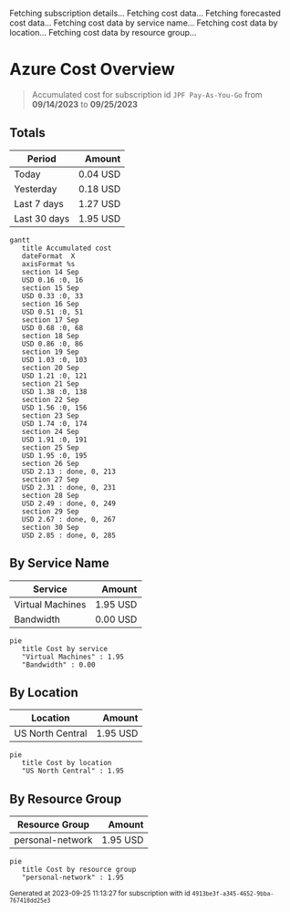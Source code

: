Fetching subscription details...
Fetching cost data...
Fetching forecasted cost data...
Fetching cost data by service name...
Fetching cost data by location...
Fetching cost data by resource group...
# Azure Cost Overview

> Accumulated cost for subscription id `JPF Pay-As-You-Go` from **09/14/2023** to **09/25/2023**

## Totals

|Period|Amount|
|---|---:|
|Today|0.04 USD|
|Yesterday|0.18 USD|
|Last 7 days|1.27 USD|
|Last 30 days|1.95 USD|

```mermaid
gantt
   title Accumulated cost
   dateFormat  X
   axisFormat %s
   section 14 Sep
   USD 0.16 :0, 16
   section 15 Sep
   USD 0.33 :0, 33
   section 16 Sep
   USD 0.51 :0, 51
   section 17 Sep
   USD 0.68 :0, 68
   section 18 Sep
   USD 0.86 :0, 86
   section 19 Sep
   USD 1.03 :0, 103
   section 20 Sep
   USD 1.21 :0, 121
   section 21 Sep
   USD 1.38 :0, 138
   section 22 Sep
   USD 1.56 :0, 156
   section 23 Sep
   USD 1.74 :0, 174
   section 24 Sep
   USD 1.91 :0, 191
   section 25 Sep
   USD 1.95 :0, 195
   section 26 Sep
   USD 2.13 : done, 0, 213
   section 27 Sep
   USD 2.31 : done, 0, 231
   section 28 Sep
   USD 2.49 : done, 0, 249
   section 29 Sep
   USD 2.67 : done, 0, 267
   section 30 Sep
   USD 2.85 : done, 0, 285
```

## By Service Name

|Service|Amount|
|---|---:|
|Virtual Machines|1.95 USD|
|Bandwidth|0.00 USD|

```mermaid
pie
   title Cost by service
   "Virtual Machines" : 1.95
   "Bandwidth" : 0.00
```

## By Location

|Location|Amount|
|---|---:|
|US North Central|1.95 USD|

```mermaid
pie
   title Cost by location
   "US North Central" : 1.95
```

## By Resource Group

|Resource Group|Amount|
|---|---:|
|personal-network|1.95 USD|

```mermaid
pie
   title Cost by resource group
   "personal-network" : 1.95
```

<sup>Generated at 2023-09-25 11:13:27 for subscription with id `4913be3f-a345-4652-9bba-767418dd25e3`</sup>
